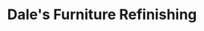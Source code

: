 ---
title: "Dale's Furniture Refinishing"
url: /saint-paul/dales-furniture-refinishing/
shop: Möbel
---